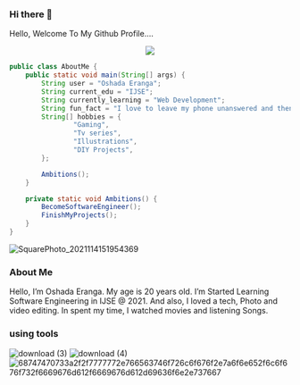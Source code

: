 ### Hi there 👋

<!--
**oshadaera68/oshadaera68** is a ✨ _special_ ✨ repository because its `README.md` (this file) appears on your GitHub profile.

Here are some ideas to get you started:

- 🔭 I’m currently working on ...
- 🌱 I’m currently learning ...
- 👯 I’m looking to collaborate on ...
- 🤔 I’m looking for help with ...
- 💬 Ask me about ...
- 📫 How to reach me: ...
- 😄 Pronouns: ...
- ⚡ Fun fact: ...
-->

Hello,  Welcome To My Github Profile.... 

<p align="center">
  <img src="https://readme-typing-svg.herokuapp.com?color=%2364F74E&center=true&vCenter=true&width=440&height=45&lines=Hi%2C+I'm+Oshada+Eranga.;Software+Engineer+Student.;And+an+video+and+photo+editing+lover.+Youtuber.">
</p>

```java
public class AboutMe {
    public static void main(String[] args) {
        String user = "Oshada Eranga";
        String current_edu = "IJSE";
        String currently_learning = "Web Development";
        String fun_fact = "I love to leave my phone unanswered and then text them to know why they had called";
        String[] hobbies = {
                "Gaming",
                "Tv series",
                "Illustrations",
                "DIY Projects",
        };

        Ambitions();
    }

    private static void Ambitions() {
        BecomeSoftwareEngineer();
        FinishMyProjects();
    }
}
```

![SquarePhoto_2021114151954369](https://user-images.githubusercontent.com/90706926/140866122-fe35f4af-1937-4a9a-bea4-5dde0230e749.jpg)

### About Me

Hello, I’m Oshada Eranga. My age is 20 years old. I’m Started Learning Software Engineering in IJSE @ 2021. And also, I loved a tech,
Photo and video editing. In spent my time, I watched movies and listening Songs.

### using tools

![download (3)](https://user-images.githubusercontent.com/90706926/140867533-866304b5-f346-4ccd-bb6a-15920493a280.jpg)
![download (4)](https://user-images.githubusercontent.com/90706926/140867889-806b5ac8-460b-4beb-84d8-88ebd05db0c8.jpg)
![68747470733a2f2f7777772e766563746f726c6f676f2e7a6f6e652f6c6f676f732f6669676d612f6669676d612d69636f6e2e737667](https://user-images.githubusercontent.com/90706926/140868135-21057c0d-5890-45d5-9f51-6e32c6b308d1.png)
